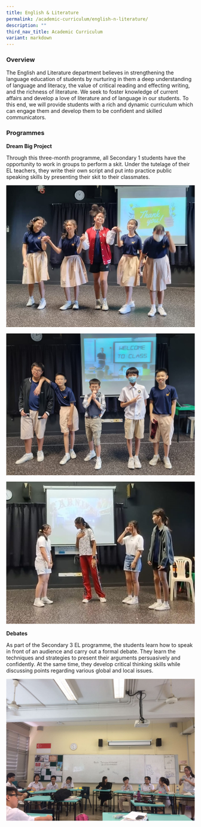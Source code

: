 ```yaml
---
title: English & Literature
permalink: /academic-curriculum/english-n-literature/
description: ""
third_nav_title: Academic Curriculum
variant: markdown
---
```

                    
### Overview

The English and Literature department believes in strengthening the language education of students by nurturing in them a deep understanding of language and literacy, the value of critical reading and effecting writing, and the richness of literature. We seek to foster knowledge of current affairs and develop a love of literature and of language in our students. To this end, we will provide students with a rich and dynamic curriculum which can engage them and develop them to be confident and skilled communicators.

### Programmes

**Dream Big Project**

Through this three-month programme, all Secondary 1 students have the opportunity to work in groups to perform a skit. Under the tutelage of their EL teachers, they write their own script and put into practice public speaking skills by presenting their skit to their classmates.

![](/images/Academic%20Curriculum/english%20(1).jpeg)

![](/images/Academic%20Curriculum/english%20(2).jpeg)

![](/images/Academic%20Curriculum/english%20(3).jpeg)


**Debates**

As part of the Secondary 3 EL programme, the students learn how to speak in front of an
audience and carry out a formal debate. They learn the techniques and strategies to present their arguments persuasively and confidently. At the same time, they develop critical thinking skills while  discussing points regarding various global and local issues.

![Debates](/images/Debating%20Programme.jpg)